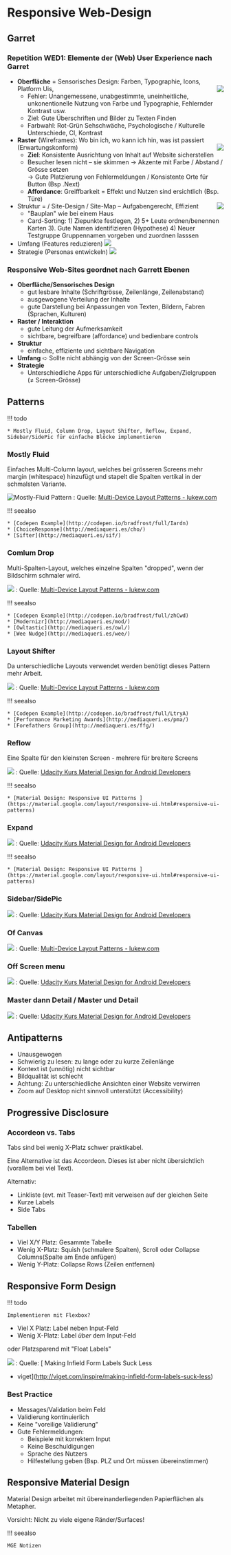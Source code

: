# Responsive Web-Design

## Garret

### Repetition WED1: Elemente der (Web) User Experience nach Garret

* **Oberfläche** =  Sensorisches Design: Farben, Typographie, Icons, Platform Uis, <img src="images/garret/sens.png" style="float:right;">
    * Fehler: Unangemessene, unabgestimmte, uneinheitliche, unkonentionelle Nutzung von Farbe und Typographie, Fehlernder Kontrast usw.
    * Ziel: Gute Überschriften und Bilder zu Texten Finden
    * Farbwahl: Rot-Grün Sehschwäche, Psychologische / Kulturelle Unterschiede, CI, Kontrast
* **Raster**  (Wireframes): Wo bin ich, wo kann ich hin, was ist passiert (Erwartungskonform) <img src="images/garret/rast.png" style="float:right;">
    * **Ziel**: Konsistente Ausrichtung von Inhalt auf Website sicherstellen
    * Besucher lesen nicht – sie skimmen → Akzente mit Farbe / Abstand / Grösse setzen <br> → Gute Platzierung von Fehlermeldungen / Konsistente Orte für Button (Bsp .Next)
    * **Affordance**: Greiffbarkeit = Effekt und Nutzen sind ersichtlich (Bsp. Türe)
* Struktur =  / Site-Design / Site-Map – Aufgabengerecht, Effizient <img src="images/garret/struct.png" style="float:right;">
    * "Bauplan" wie bei einem Haus
    * Card-Sorting: 1)  Ziepunkte festlegen, 2) 5+ Leute ordnen/benennen Karten 3). Gute Namen identifizieren (Hypothese) 4) Neuer Testgruppe Gruppennamen vorgeben und zuordnen lasssen
* Umfang (Features reduzieren) <img src="images/garret/umf.png">
* Strategie (Personas entwickeln) <img src="images/garret/strat.png">

### Responsive Web-Sites geordnet nach Garrett Ebenen

* **Oberfläche/Sensorisches Design**
    * gut lesbare Inhalte (Schriftgrösse, Zeilenlänge, Zeilenabstand)
    * ausgewogene Verteilung der Inhalte
    * gute Darstellung bei Anpassungen von Texten, Bildern, Fabren (Sprachen, Kulturen)
* **Raster / Interaktion**
    * gute Leitung der Aufmerksamkeit
    * sichtbare, begreifbare (affordance) und bedienbare controls
* **Struktur**
    * einfache, effiziente und sichtbare Navigation
* **Umfang** ➪ Sollte nicht abhängig von der Screen-Grösse sein
* **Strategie**
    * Unterschiedliche Apps für unterschiedliche Aufgaben/Zielgruppen (≠ Screen-Grösse)

## Patterns

!!! todo

    * Mostly Fluid, Column Drop, Layout Shifter, Reflow, Expand, Sidebar/SidePic für einfache Blöcke implementieren

### Mostly Fluid
Einfaches Multi-Column layout, welches bei grösseren Screens mehr margin (whitespace) hinzufügt und stapelt die Spalten vertikal in der schmalsten Variante.

![Mostly-Fluid Pattern](http://static.lukew.com/md-patterns1.png)
: Quelle: [Multi-Device Layout Patterns - lukew.com](http://www.lukew.com/ff/entry.asp?1514)

!!! seealso

    * [Codepen Example](http://codepen.io/bradfrost/full/Iardn)
    * [ChoiceResponse](http://mediaqueri.es/cho/)
    * [Sifter](http://mediaqueri.es/sif/)

### Comlum Drop
Multi-Spalten-Layout, welches einzelne Spalten "dropped", wenn der Bildschirm schmaler wird.

![](http://static.lukew.com/md-patterns2.png)
: Quelle: [Multi-Device Layout Patterns - lukew.com](http://www.lukew.com/ff/entry.asp?1514)

!!! seealso

    * [Codepen Example](http://codepen.io/bradfrost/full/zhCwd)
    * [Modernizr](http://mediaqueri.es/mod/)
    * [Owltastic](http://mediaqueri.es/owl/)
    * [Wee Nudge](http://mediaqueri.es/wee/)

### Layout Shifter

Da unterschiedliche Layouts verwendet werden benötigt dieses Pattern mehr Arbeit.

![](http://static.lukew.com/md-patterns3.png)
: Quelle: [Multi-Device Layout Patterns - lukew.com](http://www.lukew.com/ff/entry.asp?1514)

!!! seealso

    * [Codepen Example](http://codepen.io/bradfrost/full/LtryA)
    * [Performance Marketing Awards](http://mediaqueri.es/pma/)
    * [Forefathers Group](http://mediaqueri.es/ffg/)

### Reflow
Eine Spalte für den kleinsten Screen - mehrere für breitere Screens

![](images/reflow.png)
: Quelle: [Udacity Kurs Material Design for Android Developers](https://www.udacity.com/course/material-design-for-android-developers--ud862)

!!! seealso

    * [Material Design: Responsive UI Patterns ](https://material.google.com/layout/responsive-ui.html#responsive-ui-patterns)

### Expand

![](images/expand.png)
: Quelle: [Udacity Kurs Material Design for Android Developers](https://www.udacity.com/course/material-design-for-android-developers--ud862)

!!! seealso

    * [Material Design: Responsive UI Patterns ](https://material.google.com/layout/responsive-ui.html#responsive-ui-patterns)


### Sidebar/SidePic
![](images/sidebar.png)
: Quelle: [Udacity Kurs Material Design for Android Developers](https://www.udacity.com/course/material-design-for-android-developers--ud862)

### Of Canvas

![](http://static.lukew.com/md-patterns7.png)
: Quelle: [Multi-Device Layout Patterns - lukew.com](http://www.lukew.com/ff/entry.asp?1514)

### Off Screen menu
![](images/off-screen-menu.png)
: Quelle: [Udacity Kurs Material Design for Android Developers](https://www.udacity.com/course/material-design-for-android-developers--ud862)

### Master dann Detail / Master und Detail
![](images/master-detail.png)
: Quelle: [Udacity Kurs Material Design for Android Developers](https://www.udacity.com/course/material-design-for-android-developers--ud862)

## Antipatterns
* Unausgewogen
* Schwierig zu lesen: zu lange oder zu kurze Zeilenlänge
* Kontext ist (unnötig) nicht sichtbar
* Bildqualität ist schlecht
* Achtung: Zu unterschiedliche Ansichten einer Website verwirren
* Zoom auf Desktop nicht sinnvoll unterstützt (Accessibility)

## Progressive Disclosure

### Accordeon vs. Tabs
Tabs sind bei wenig X-Platz schwer praktikabel.

Eine Alternative ist das Accordeon. Dieses ist aber nicht übersichtlich (vorallem bei viel Text).

Alternativ:

* Linkliste (evt. mit Teaser-Text) mit verweisen auf der gleichen Seite
* Kurze Labels
* Side Tabs

### Tabellen

* Viel X/Y Platz: Gesammte Tabelle
* Wenig X-Platz: Squish (schmalere Spalten), Scroll oder Collapse Columns(Spalte am Ende anfügen)
* Wenig Y-Platz: Collapse Rows (Zeilen entfernen)

## Responsive Form Design
!!! todo

    Implementieren mit Flexbox?

* Viel X Platz: Label neben Input-Feld
* Wenig X-Platz: Label *über* dem Input-Feld

oder Platzsparend mit "Float Labels"

![](images/float-labels.png)
: Quelle: [
Making Infield Form Labels Suck Less
 - viget](http://viget.com/inspire/making-infield-form-labels-suck-less)


### Best Practice

* Messages/Validation beim Feld
* Validierung kontinuierlich
* Keine "voreilige Validierung"
* Gute Fehlermeldungen:
    * Beispiele mit korrektem Input
    * Keine Beschuldigungen
    * Sprache des Nutzers
    * Hilfestellung geben (Bsp. PLZ und Ort müssen übereinstimmen)

## Responsive Material Design

Material Design arbeitet mit übereinanderliegenden Papierflächen als Metapher.

Vorsicht: Nicht zu viele eigene Ränder/Surfaces!

!!! seealso

    MGE Notizen
